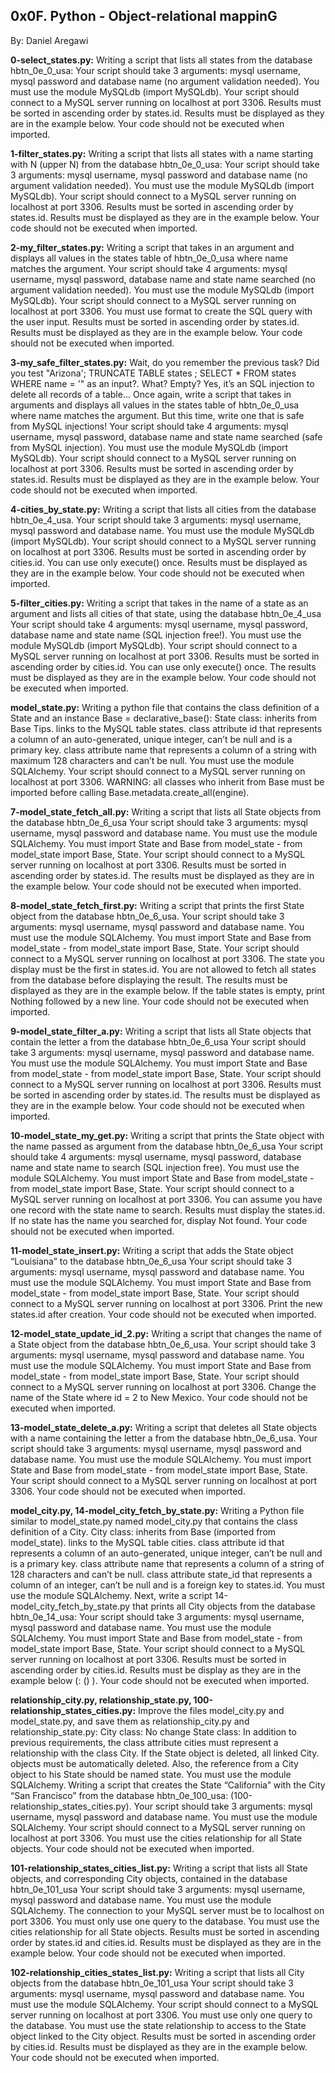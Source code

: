 ## 0x0F. Python - Object-relational mappinG
By: Daniel Aregawi

**0-select_states.py:** Writing a script that lists all states from the database hbtn_0e_0_usa:
Your script should take 3 arguments: mysql username, mysql password and database name (no argument validation needed).
You must use the module MySQLdb (import MySQLdb).
Your script should connect to a MySQL server running on localhost at port 3306.
Results must be sorted in ascending order by states.id.
Results must be displayed as they are in the example below.
Your code should not be executed when imported.


**1-filter_states.py:** Writing a script that lists all states with a name starting with N (upper N) from the database hbtn_0e_0_usa:
Your script should take 3 arguments: mysql username, mysql password and database name (no argument validation needed).
You must use the module MySQLdb (import MySQLdb).
Your script should connect to a MySQL server running on localhost at port 3306.
Results must be sorted in ascending order by states.id.
Results must be displayed as they are in the example below.
Your code should not be executed when imported.


**2-my_filter_states.py:** Writing a script that takes in an argument and displays all values in the states table of hbtn_0e_0_usa where name matches the argument.
Your script should take 4 arguments: mysql username, mysql password, database name and state name searched (no argument validation needed).
You must use the module MySQLdb (import MySQLdb).
Your script should connect to a MySQL server running on localhost at port 3306.
You must use format to create the SQL query with the user input.
Results must be sorted in ascending order by states.id.
Results must be displayed as they are in the example below.
Your code should not be executed when imported.


**3-my_safe_filter_states.py:** Wait, do you remember the previous task? Did you test "Arizona'; TRUNCATE TABLE states ; SELECT * FROM states WHERE name = '" as an input?.
What? Empty?
Yes, it’s an SQL injection to delete all records of a table…
Once again, write a script that takes in arguments and displays all values in the states table of hbtn_0e_0_usa where name matches the argument. But this time, write one that is safe from MySQL injections!
Your script should take 4 arguments: mysql username, mysql password, database name and state name searched (safe from MySQL injection).
You must use the module MySQLdb (import MySQLdb).
Your script should connect to a MySQL server running on localhost at port 3306.
Results must be sorted in ascending order by states.id.
Results must be displayed as they are in the example below.
Your code should not be executed when imported.


**4-cities_by_state.py:** Writing a script that lists all cities from the database hbtn_0e_4_usa.
Your script should take 3 arguments: mysql username, mysql password and database name.
You must use the module MySQLdb (import MySQLdb).
Your script should connect to a MySQL server running on localhost at port 3306.
Results must be sorted in ascending order by cities.id.
You can use only execute() once.
Results must be displayed as they are in the example below.
Your code should not be executed when imported.


**5-filter_cities.py:** Writing a script that takes in the name of a state as an argument and lists all cities of that state, using the database hbtn_0e_4_usa
Your script should take 4 arguments: mysql username, mysql password, database name and state name (SQL injection free!).
You must use the module MySQLdb (import MySQLdb).
Your script should connect to a MySQL server running on localhost at port 3306.
Results must be sorted in ascending order by cities.id.
You can use only execute() once.
The results must be displayed as they are in the example below.
Your code should not be executed when imported.


**model_state.py:** Writing a python file that contains the class definition of a State and an instance Base = declarative_base():
State class:
inherits from Base Tips.
links to the MySQL table states.
class attribute id that represents a column of an auto-generated, unique integer, can’t be null and is a primary key.
class attribute name that represents a column of a string with maximum 128 characters and can’t be null.
You must use the module SQLAlchemy.
Your script should connect to a MySQL server running on localhost at port 3306.
WARNING: all classes who inherit from Base must be imported before calling Base.metadata.create_all(engine).


**7-model_state_fetch_all.py:** Writing a script that lists all State objects from the database hbtn_0e_6_usa
Your script should take 3 arguments: mysql username, mysql password and database name.
You must use the module SQLAlchemy.
You must import State and Base from model_state - from model_state import Base, State.
Your script should connect to a MySQL server running on localhost at port 3306.
Results must be sorted in ascending order by states.id.
The results must be displayed as they are in the example below.
Your code should not be executed when imported.


**8-model_state_fetch_first.py:** Writing a script that prints the first State object from the database hbtn_0e_6_usa.
Your script should take 3 arguments: mysql username, mysql password and database name.
You must use the module SQLAlchemy.
You must import State and Base from model_state - from model_state import Base, State.
Your script should connect to a MySQL server running on localhost at port 3306.
The state you display must be the first in states.id.
You are not allowed to fetch all states from the database before displaying the result.
The results must be displayed as they are in the example below.
If the table states is empty, print Nothing followed by a new line.
Your code should not be executed when imported.


**9-model_state_filter_a.py:** Writing a script that lists all State objects that contain the letter a from the database hbtn_0e_6_usa
Your script should take 3 arguments: mysql username, mysql password and database name.
You must use the module SQLAlchemy.
You must import State and Base from model_state - from model_state import Base, State.
Your script should connect to a MySQL server running on localhost at port 3306.
Results must be sorted in ascending order by states.id.
The results must be displayed as they are in the example below.
Your code should not be executed when imported.


**10-model_state_my_get.py:** Writing a script that prints the State object with the name passed as argument from the database hbtn_0e_6_usa
Your script should take 4 arguments: mysql username, mysql password, database name and state name to search (SQL injection free).
You must use the module SQLAlchemy.
You must import State and Base from model_state - from model_state import Base, State.
Your script should connect to a MySQL server running on localhost at port 3306.
You can assume you have one record with the state name to search.
Results must display the states.id.
If no state has the name you searched for, display Not found.
Your code should not be executed when imported.


**11-model_state_insert.py:** Writing a script that adds the State object “Louisiana” to the database hbtn_0e_6_usa
Your script should take 3 arguments: mysql username, mysql password and database name.
You must use the module SQLAlchemy.
You must import State and Base from model_state - from model_state import Base, State.
Your script should connect to a MySQL server running on localhost at port 3306.
Print the new states.id after creation.
Your code should not be executed when imported.


**12-model_state_update_id_2.py:** Writing a script that changes the name of a State object from the database hbtn_0e_6_usa.
Your script should take 3 arguments: mysql username, mysql password and database name.
You must use the module SQLAlchemy.
You must import State and Base from model_state - from model_state import Base, State.
Your script should connect to a MySQL server running on localhost at port 3306.
Change the name of the State where id = 2 to New Mexico.
Your code should not be executed when imported.


**13-model_state_delete_a.py:** Writing a script that deletes all State objects with a name containing the letter a from the database hbtn_0e_6_usa.
Your script should take 3 arguments: mysql username, mysql password and database name.
You must use the module SQLAlchemy.
You must import State and Base from model_state - from model_state import Base, State.
Your script should connect to a MySQL server running on localhost at port 3306.
Your code should not be executed when imported.


**model_city.py, 14-model_city_fetch_by_state.py:** Writing a Python file similar to model_state.py named model_city.py that contains the class definition of a City.
City class:
inherits from Base (imported from model_state).
links to the MySQL table cities.
class attribute id that represents a column of an auto-generated, unique integer, can’t be null and is a primary key.
class attribute name that represents a column of a string of 128 characters and can’t be null.
class attribute state_id that represents a column of an integer, can’t be null and is a foreign key to states.id.
You must use the module SQLAlchemy.
Next, write a script 14-model_city_fetch_by_state.py that prints all City objects from the database hbtn_0e_14_usa:
Your script should take 3 arguments: mysql username, mysql password and database name.
You must use the module SQLAlchemy.
You must import State and Base from model_state - from model_state import Base, State.
Your script should connect to a MySQL server running on localhost at port 3306.
Results must be sorted in ascending order by cities.id.
Results must be display as they are in the example below (<state name>: (<city id>) <city name>).
Your code should not be executed when imported.


**relationship_city.py, relationship_state.py, 100-relationship_states_cities.py:** Improve the files model_city.py and model_state.py, and save them as relationship_city.py and relationship_state.py:
City class:
No change
State class:
In addition to previous requirements, the class attribute cities must represent a relationship with the class City. If the State object is deleted, all linked City. objects must be automatically deleted. Also, the reference from a City object to his State should be named state.
You must use the module SQLAlchemy.
Writing a script that creates the State “California” with the City “San Francisco” from the database hbtn_0e_100_usa: (100-relationship_states_cities.py).
Your script should take 3 arguments: mysql username, mysql password and database name.
You must use the module SQLAlchemy.
Your script should connect to a MySQL server running on localhost at port 3306.
You must use the cities relationship for all State objects.
Your code should not be executed when imported.


**101-relationship_states_cities_list.py:** Writing a script that lists all State objects, and corresponding City objects, contained in the database hbtn_0e_101_usa
Your script should take 3 arguments: mysql username, mysql password and database name.
You must use the module SQLAlchemy.
The connection to your MySQL server must be to localhost on port 3306.
You must only use one query to the database.
You must use the cities relationship for all State objects.
Results must be sorted in ascending order by states.id and cities.id.
Results must be displayed as they are in the example below.
Your code should not be executed when imported.


**102-relationship_cities_states_list.py:** Writing a script that lists all City objects from the database hbtn_0e_101_usa
Your script should take 3 arguments: mysql username, mysql password and database name.
You must use the module SQLAlchemy.
Your script should connect to a MySQL server running on localhost at port 3306.
You must use only one query to the database.
You must use the state relationship to access to the State object linked to the City object.
Results must be sorted in ascending order by cities.id.
Results must be displayed as they are in the example below.
Your code should not be executed when imported.

